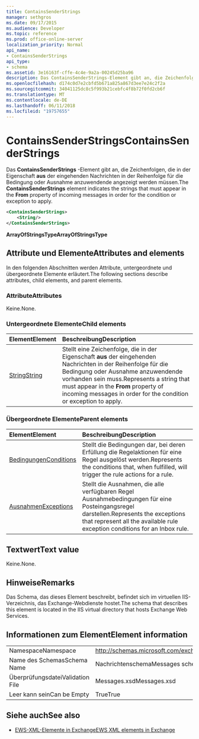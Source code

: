 ```yaml
---
title: ContainsSenderStrings
manager: sethgros
ms.date: 09/17/2015
ms.audience: Developer
ms.topic: reference
ms.prod: office-online-server
localization_priority: Normal
api_name:
- ContainsSenderStrings
api_type:
- schema
ms.assetid: 3e16163f-cffe-4c4e-9a2a-00245d25ba96
description: Das ContainsSenderStrings-Element gibt an, die Zeichenfolgen, die in der From-Eigenschaft der eingehenden Nachrichten in der Reihenfolge für die Bedingung oder Ausnahme anzuwendende angezeigt werden müssen.
ms.openlocfilehash: d174c0d7e2cbfd5b671a825a867d3ee7e24c2f2a
ms.sourcegitcommit: 34041125dc8c5f993b21cebfc4f8b72f0fd2cb6f
ms.translationtype: MT
ms.contentlocale: de-DE
ms.lasthandoff: 06/11/2018
ms.locfileid: "19757655"
---
```

# <a name="containssenderstrings"></a><span data-ttu-id="6a306-103">ContainsSenderStrings</span><span class="sxs-lookup"><span data-stu-id="6a306-103">ContainsSenderStrings</span></span>

<span data-ttu-id="6a306-104">Das **ContainsSenderStrings** -Element gibt an, die Zeichenfolgen, die in der Eigenschaft **aus** der eingehenden Nachrichten in der Reihenfolge für die Bedingung oder Ausnahme anzuwendende angezeigt werden müssen.</span><span class="sxs-lookup"><span data-stu-id="6a306-104">The **ContainsSenderStrings** element indicates the strings that must appear in the **From** property of incoming messages in order for the condition or exception to apply.</span></span> 
  
```XML
<ContainsSenderStrings>
    <String/>
</ContainsSenderStrings>
```

 <span data-ttu-id="6a306-105">**ArrayOfStringsType**</span><span class="sxs-lookup"><span data-stu-id="6a306-105">**ArrayOfStringsType**</span></span>
## <a name="attributes-and-elements"></a><span data-ttu-id="6a306-106">Attribute und Elemente</span><span class="sxs-lookup"><span data-stu-id="6a306-106">Attributes and elements</span></span>

<span data-ttu-id="6a306-107">In den folgenden Abschnitten werden Attribute, untergeordnete und übergeordnete Elemente erläutert.</span><span class="sxs-lookup"><span data-stu-id="6a306-107">The following sections describe attributes, child elements, and parent elements.</span></span>
  
### <a name="attributes"></a><span data-ttu-id="6a306-108">Attribute</span><span class="sxs-lookup"><span data-stu-id="6a306-108">Attributes</span></span>

<span data-ttu-id="6a306-109">Keine.</span><span class="sxs-lookup"><span data-stu-id="6a306-109">None.</span></span>
  
### <a name="child-elements"></a><span data-ttu-id="6a306-110">Untergeordnete Elemente</span><span class="sxs-lookup"><span data-stu-id="6a306-110">Child elements</span></span>

|<span data-ttu-id="6a306-111">**Element**</span><span class="sxs-lookup"><span data-stu-id="6a306-111">**Element**</span></span>|<span data-ttu-id="6a306-112">**Beschreibung**</span><span class="sxs-lookup"><span data-stu-id="6a306-112">**Description**</span></span>|
|:-----|:-----|
|[<span data-ttu-id="6a306-113">String</span><span class="sxs-lookup"><span data-stu-id="6a306-113">String</span></span>](string.md) <br/> |<span data-ttu-id="6a306-114">Stellt eine Zeichenfolge, die in der Eigenschaft **aus** der eingehenden Nachrichten in der Reihenfolge für die Bedingung oder Ausnahme anzuwendende vorhanden sein muss.</span><span class="sxs-lookup"><span data-stu-id="6a306-114">Represents a string that must appear in the **From** property of incoming messages in order for the condition or exception to apply.</span></span>  <br/> |
   
### <a name="parent-elements"></a><span data-ttu-id="6a306-115">Übergeordnete Elemente</span><span class="sxs-lookup"><span data-stu-id="6a306-115">Parent elements</span></span>

|<span data-ttu-id="6a306-116">**Element**</span><span class="sxs-lookup"><span data-stu-id="6a306-116">**Element**</span></span>|<span data-ttu-id="6a306-117">**Beschreibung**</span><span class="sxs-lookup"><span data-stu-id="6a306-117">**Description**</span></span>|
|:-----|:-----|
|[<span data-ttu-id="6a306-118">Bedingungen</span><span class="sxs-lookup"><span data-stu-id="6a306-118">Conditions</span></span>](conditions.md) <br/> |<span data-ttu-id="6a306-119">Stellt die Bedingungen dar, bei deren Erfüllung die Regelaktionen für eine Regel ausgelöst werden.</span><span class="sxs-lookup"><span data-stu-id="6a306-119">Represents the conditions that, when fulfilled, will trigger the rule actions for a rule.</span></span>  <br/> |
|[<span data-ttu-id="6a306-120">Ausnahmen</span><span class="sxs-lookup"><span data-stu-id="6a306-120">Exceptions</span></span>](exceptions.md) <br/> |<span data-ttu-id="6a306-121">Stellt die Ausnahmen, die alle verfügbaren Regel Ausnahmebedingungen für eine Posteingangsregel darstellen.</span><span class="sxs-lookup"><span data-stu-id="6a306-121">Represents the exceptions that represent all the available rule exception conditions for an Inbox rule.</span></span>  <br/> |
   
## <a name="text-value"></a><span data-ttu-id="6a306-122">Textwert</span><span class="sxs-lookup"><span data-stu-id="6a306-122">Text value</span></span>

<span data-ttu-id="6a306-123">Keine.</span><span class="sxs-lookup"><span data-stu-id="6a306-123">None.</span></span>
  
## <a name="remarks"></a><span data-ttu-id="6a306-124">Hinweise</span><span class="sxs-lookup"><span data-stu-id="6a306-124">Remarks</span></span>

<span data-ttu-id="6a306-125">Das Schema, das dieses Element beschreibt, befindet sich im virtuellen IIS-Verzeichnis, das Exchange-Webdienste hostet.</span><span class="sxs-lookup"><span data-stu-id="6a306-125">The schema that describes this element is located in the IIS virtual directory that hosts Exchange Web Services.</span></span>
  
## <a name="element-information"></a><span data-ttu-id="6a306-126">Informationen zum Element</span><span class="sxs-lookup"><span data-stu-id="6a306-126">Element information</span></span>

|||
|:-----|:-----|
|<span data-ttu-id="6a306-127">Namespace</span><span class="sxs-lookup"><span data-stu-id="6a306-127">Namespace</span></span>  <br/> |http://schemas.microsoft.com/exchange/services/2006/messages  <br/> |
|<span data-ttu-id="6a306-128">Name des Schemas</span><span class="sxs-lookup"><span data-stu-id="6a306-128">Schema Name</span></span>  <br/> |<span data-ttu-id="6a306-129">Nachrichtenschema</span><span class="sxs-lookup"><span data-stu-id="6a306-129">Messages schema</span></span>  <br/> |
|<span data-ttu-id="6a306-130">Überprüfungsdatei</span><span class="sxs-lookup"><span data-stu-id="6a306-130">Validation File</span></span>  <br/> |<span data-ttu-id="6a306-131">Messages.xsd</span><span class="sxs-lookup"><span data-stu-id="6a306-131">Messages.xsd</span></span>  <br/> |
|<span data-ttu-id="6a306-132">Leer kann sein</span><span class="sxs-lookup"><span data-stu-id="6a306-132">Can be Empty</span></span>  <br/> |<span data-ttu-id="6a306-133">True</span><span class="sxs-lookup"><span data-stu-id="6a306-133">True</span></span>  <br/> |
   
## <a name="see-also"></a><span data-ttu-id="6a306-134">Siehe auch</span><span class="sxs-lookup"><span data-stu-id="6a306-134">See also</span></span>



- [<span data-ttu-id="6a306-135">EWS-XML-Elemente in Exchange</span><span class="sxs-lookup"><span data-stu-id="6a306-135">EWS XML elements in Exchange</span></span>](ews-xml-elements-in-exchange.md)

